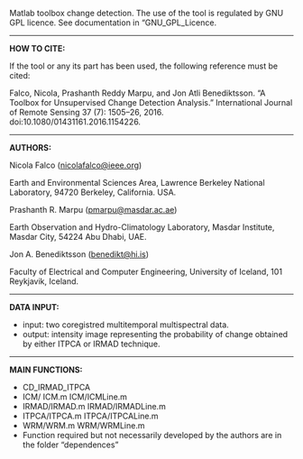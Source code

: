 Matlab toolbox change detection. The use of the tool is regulated by GNU GPL licence. See documentation in “GNU_GPL_Licence.

********************************************************************
**HOW TO CITE:**

If the tool or any its part has been used, the following reference must be cited:
 
Falco, Nicola, Prashanth Reddy Marpu, and Jon Atli Benediktsson. 
“A Toolbox for Unsupervised Change Detection Analysis.” 
International Journal of Remote Sensing 37 (7): 1505–26, 2016. 
doi:10.1080/01431161.2016.1154226.


********************************************************************
**AUTHORS:**

Nicola Falco (nicolafalco@ieee.org)

Earth and Environmental Sciences Area, Lawrence Berkeley National Laboratory, 94720 Berkeley, California. USA.

Prashanth R. Marpu (pmarpu@masdar.ac.ae)

Earth Observation and Hydro-Climatology Laboratory, Masdar Institute, Masdar City, 54224 Abu Dhabi, UAE.

Jon A. Benediktsson (benedikt@hi.is)

Faculty of Electrical and Computer Engineering, University of Iceland, 101 Reykjavik, Iceland.


********************************************************************
**DATA INPUT:**
* input: two coregistred multitemporal multispectral data. 
* output: intensity image representing the probability of change obtained by either ITPCA or IRMAD technique.


********************************************************************
**MAIN FUNCTIONS:**
* CD_IRMAD_ITPCA
* ICM/ ICM.m	ICM/ICMLine.m
* IRMAD/IRMAD.m	IRMAD/IRMADLine.m
* ITPCA/ITPCA.m	ITPCA/ITPCALine.m
* WRM/WRM.m	WRM/WRMLine.m
* Function required but not necessarily developed by the authors are in the folder “dependences”

